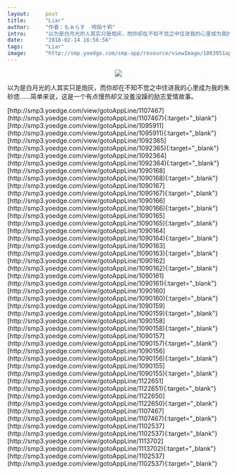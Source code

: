```yaml
---
layout:     post
title:      "Liar"
author:     "作者：もぁらす  袴田十莉"
intro:      "以为是白月光的人其实只是炮灰，而你却在不知不觉之中住进我的心里成为我的朱砂痣……简单来说，这是一个有点慢热却又没羞没躁的励志爱情故事。"
date:       "2018-02-14 16:56:56"
tags:       "Liar"
image:      "http://smp.yoedge.com/smp-app/resource/viewImage/1003051appline.png"
---
```

<div style="text-align: center">
<p><img src="http://smp.yoedge.com/smp-app/resource/viewImage/1003051appline.png"/></p>
</div>
<p class="post-meta">
<span>以为是白月光的人其实只是炮灰，而你却在不知不觉之中住进我的心里成为我的朱砂痣……简单来说，这是一个有点慢热却又没羞没躁的励志爱情故事。</span>
</p>
[http://smp3.yoedge.com/view/gotoAppLine/1107467](http://smp3.yoedge.com/view/gotoAppLine/1107467){:target="_blank"}
[http://smp3.yoedge.com/view/gotoAppLine/1095911](http://smp3.yoedge.com/view/gotoAppLine/1095911){:target="_blank"}
[http://smp3.yoedge.com/view/gotoAppLine/1092365](http://smp3.yoedge.com/view/gotoAppLine/1092365){:target="_blank"}
[http://smp3.yoedge.com/view/gotoAppLine/1092364](http://smp3.yoedge.com/view/gotoAppLine/1092364){:target="_blank"}
[http://smp3.yoedge.com/view/gotoAppLine/1090168](http://smp3.yoedge.com/view/gotoAppLine/1090168){:target="_blank"}
[http://smp3.yoedge.com/view/gotoAppLine/1090167](http://smp3.yoedge.com/view/gotoAppLine/1090167){:target="_blank"}
[http://smp3.yoedge.com/view/gotoAppLine/1090166](http://smp3.yoedge.com/view/gotoAppLine/1090166){:target="_blank"}
[http://smp3.yoedge.com/view/gotoAppLine/1090165](http://smp3.yoedge.com/view/gotoAppLine/1090165){:target="_blank"}
[http://smp3.yoedge.com/view/gotoAppLine/1090164](http://smp3.yoedge.com/view/gotoAppLine/1090164){:target="_blank"}
[http://smp3.yoedge.com/view/gotoAppLine/1090163](http://smp3.yoedge.com/view/gotoAppLine/1090163){:target="_blank"}
[http://smp3.yoedge.com/view/gotoAppLine/1090162](http://smp3.yoedge.com/view/gotoAppLine/1090162){:target="_blank"}
[http://smp3.yoedge.com/view/gotoAppLine/1090161](http://smp3.yoedge.com/view/gotoAppLine/1090161){:target="_blank"}
[http://smp3.yoedge.com/view/gotoAppLine/1090160](http://smp3.yoedge.com/view/gotoAppLine/1090160){:target="_blank"}
[http://smp3.yoedge.com/view/gotoAppLine/1090159](http://smp3.yoedge.com/view/gotoAppLine/1090159){:target="_blank"}
[http://smp3.yoedge.com/view/gotoAppLine/1090158](http://smp3.yoedge.com/view/gotoAppLine/1090158){:target="_blank"}
[http://smp3.yoedge.com/view/gotoAppLine/1090157](http://smp3.yoedge.com/view/gotoAppLine/1090157){:target="_blank"}
[http://smp3.yoedge.com/view/gotoAppLine/1090156](http://smp3.yoedge.com/view/gotoAppLine/1090156){:target="_blank"}
[http://smp3.yoedge.com/view/gotoAppLine/1090155](http://smp3.yoedge.com/view/gotoAppLine/1090155){:target="_blank"}
[http://smp3.yoedge.com/view/gotoAppLine/1122651](http://smp3.yoedge.com/view/gotoAppLine/1122651){:target="_blank"}
[http://smp3.yoedge.com/view/gotoAppLine/1122650](http://smp3.yoedge.com/view/gotoAppLine/1122650){:target="_blank"}
[http://smp3.yoedge.com/view/gotoAppLine/1107467](http://smp3.yoedge.com/view/gotoAppLine/1107467){:target="_blank"}
[http://smp3.yoedge.com/view/gotoAppLine/1102537](http://smp3.yoedge.com/view/gotoAppLine/1102537){:target="_blank"}
[http://smp3.yoedge.com/view/gotoAppLine/1113702](http://smp3.yoedge.com/view/gotoAppLine/1113702){:target="_blank"}
[http://smp3.yoedge.com/view/gotoAppLine/1102537](http://smp3.yoedge.com/view/gotoAppLine/1102537){:target="_blank"}



